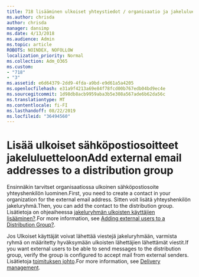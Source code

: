 ```yaml
---
title: 718 lisääminen ulkoiset yhteystiedot / organisaatio ja jakeluluettelon kotini ulkopuoliset henkilöt
ms.author: chrisda
author: chrisda
manager: dansimp
ms.date: 4/13/2018
ms.audience: Admin
ms.topic: article
ROBOTS: NOINDEX, NOFOLLOW
localization_priority: Normal
ms.collection: Adm_O365
ms.custom:
- "718"
- "3"
ms.assetid: e6d64379-2dd9-4fda-a9bd-e9d61a5a4205
ms.openlocfilehash: e31a9f4213a69e84f78fcd00b767edb04bd9ec4e
ms.sourcegitcommit: 1d98db8acb9959aba3b5e308a567ade6b62da56c
ms.translationtype: MT
ms.contentlocale: fi-FI
ms.lasthandoff: 08/22/2019
ms.locfileid: "36494560"
---
```

# <a name="add-external-email-addresses-to-a-distribution-group"></a><span data-ttu-id="d35f0-102">Lisää ulkoiset sähköpostiosoitteet jakeluluetteloon</span><span class="sxs-lookup"><span data-stu-id="d35f0-102">Add external email addresses to a distribution group</span></span>

<span data-ttu-id="d35f0-103">Ensinnäkin tarvitset organisaatiossa ulkoinen sähköpostiosoite yhteyshenkilön luominen.</span><span class="sxs-lookup"><span data-stu-id="d35f0-103">First, you need to create a contact in your organization for the external email address.</span></span> <span data-ttu-id="d35f0-104">Sitten voit lisätä yhteyshenkilön jakeluryhmä.</span><span class="sxs-lookup"><span data-stu-id="d35f0-104">Then, you can add the contact to the distribution group.</span></span> <span data-ttu-id="d35f0-105">Lisätietoja on ohjeaiheessa [jakeluryhmän ulkoisten käyttäjien lisääminen?](https://support.office.com/client/caa0f310-0bb7-48e3-8ad2-cb358b53bbba).</span><span class="sxs-lookup"><span data-stu-id="d35f0-105">For more information, see [Adding external users to a Distribution Group?](https://support.office.com/client/caa0f310-0bb7-48e3-8ad2-cb358b53bbba).</span></span>

<span data-ttu-id="d35f0-106">Jos Ulkoiset käyttäjät voivat lähettää viestejä jakeluryhmään, varmista ryhmä on määritetty hyväksymään ulkoisten lähettäjien lähettämät viestit.</span><span class="sxs-lookup"><span data-stu-id="d35f0-106">If you want external users to be able to send messages to the distribution group, verify the group is configured to accept mail from external senders.</span></span> <span data-ttu-id="d35f0-107">Lisätietoja [toimituksen johto](https://technet.microsoft.com/library/bb124513.aspx#deliverymanagement).</span><span class="sxs-lookup"><span data-stu-id="d35f0-107">For more information, see [Delivery management](https://technet.microsoft.com/library/bb124513.aspx#deliverymanagement).</span></span>
